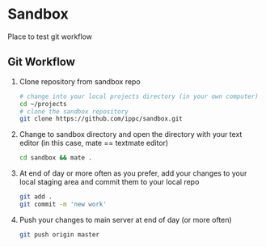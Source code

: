 # Sandbox

Place to test git workflow

## Git Workflow

1. Clone repository from sandbox repo

    ```bash    
    # change into your local projects directory (in your own computer) 
    cd ~/projects
    # clone the sandbox repository
    git clone https://github.com/ippc/sandbox.git
    ```

2. Change to sandbox directory and open the directory with your text editor (in this case, mate == textmate editor)  

    ```bash    
    cd sandbox && mate .
    ```

3. At end of day or more often as you prefer, add your changes to your local staging area and commit them to your local repo

    ```bash    
    git add .
    git commit -m 'new work'
    ```

4. Push your changes to main server at end of day (or more often)

    ```bash
    git push origin master
    ```
    
